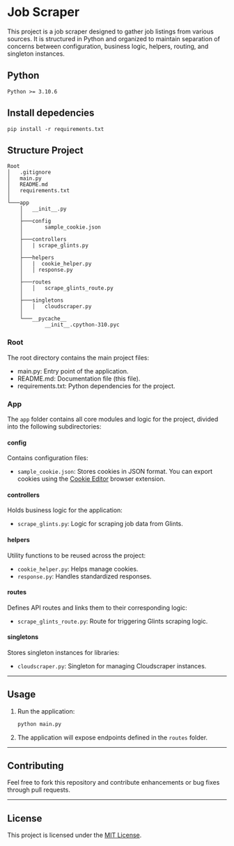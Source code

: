 # Job Scraper

This project is a job scraper designed to gather job listings from various sources. It is structured in Python and organized to maintain separation of concerns between configuration, business logic, helpers, routing, and singleton instances.

## Python

```
Python >= 3.10.6
```

## Install depedencies

```
pip install -r requirements.txt
```

## Structure Project

```
Root
│   .gitignore
│   main.py
│   README.md
│   requirements.txt
│
└───app
    │   __init__.py
    │
    ├───config
    │       sample_cookie.json
    │
    ├───controllers
    │   | scrape_glints.py
    │
    ├───helpers
    │   |  cookie_helper.py
    │   │ response.py
    │
    ├───routes
    │   │   scrape_glints_route.py
    │
    ├───singletons
    │   │   cloudscraper.py
    │
    └───__pycache__
            __init__.cpython-310.pyc
```

### Root

The root directory contains the main project files:

- main.py: Entry point of the application.
- README.md: Documentation file (this file).
- requirements.txt: Python dependencies for the project.

### App

The `app` folder contains all core modules and logic for the project, divided into the following subdirectories:

#### **config**

Contains configuration files:

- `sample_cookie.json`: Stores cookies in JSON format. You can export cookies using the [Cookie Editor](https://cookie-editor.cgagnier.ca/) browser extension.

#### **controllers**

Holds business logic for the application:

- `scrape_glints.py`: Logic for scraping job data from Glints.

#### **helpers**

Utility functions to be reused across the project:

- `cookie_helper.py`: Helps manage cookies.
- `response.py`: Handles standardized responses.

#### **routes**

Defines API routes and links them to their corresponding logic:

- `scrape_glints_route.py`: Route for triggering Glints scraping logic.

#### **singletons**

Stores singleton instances for libraries:

- `cloudscraper.py`: Singleton for managing Cloudscraper instances.

---

## Usage

1. Run the application:

   ```bash
   python main.py
   ```

2. The application will expose endpoints defined in the `routes` folder.

---

## Contributing

Feel free to fork this repository and contribute enhancements or bug fixes through pull requests.

---

## License

This project is licensed under the [MIT License](LICENSE).
